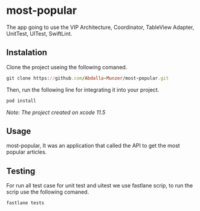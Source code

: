 

# most-popular

 The app going to use the VIP Architecture, Coordinator, TableView Adapter, UnitTest, UITest, SwiftLint.
 
## Instalation

Clone the project useing the following comaned.
```ruby
git clone https://github.com/Abdalla-Munzer/most-popular.git
```
Then, run the following line for integrating it into your project.

```ruby
pod install
```
_Note: The project created on xcode 11.5_

## Usage

most-popular, It was an application that called the API to get the most popular articles.

## Testing
For run all test case for unit test and uitest we use fastlane scrip, to run the scrip use the following comaned.

```ruby
fastlane tests
```

